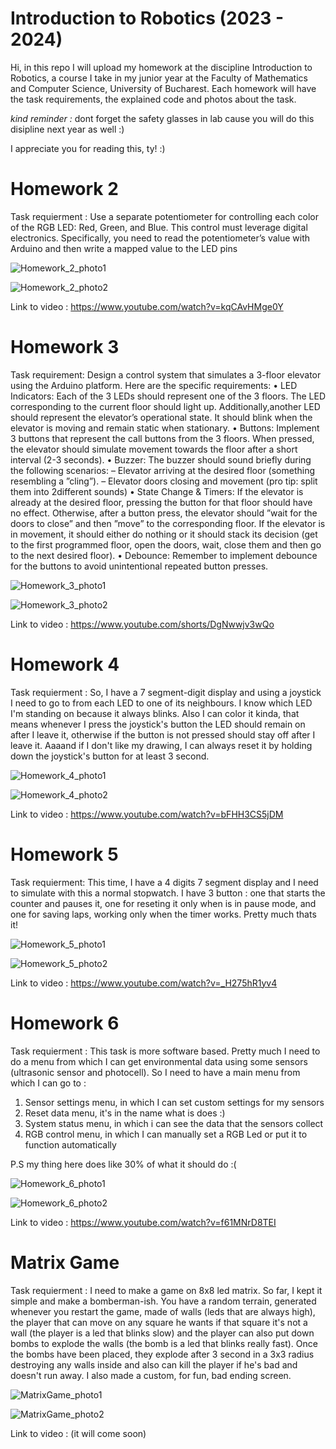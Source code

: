 # Introduction to Robotics (2023 - 2024)

 Hi, in this repo I will upload my homework at the discipline Introduction to Robotics, a course I take in my junior year at the Faculty of Mathematics and Computer Science, University of Bucharest. Each homework will have the task requirements, the explained code and photos about the task.

 *kind reminder :* dont forget the safety glasses in lab cause you will do this disipline next year as well :)

 I appreciate you for reading this, ty! :)

 # Homework 2

 Task requierment :
  Use a separate potentiometer for controlling each color of the RGB LED: Red, Green, and Blue. This control must leverage digital electronics. Specifically, you need to read the potentiometer’s value with Arduino and then write a mapped value to the LED pins
  
  ![Homework_2_photo1](https://github.com/Beselinho/IntroductionToRobotics/assets/116555068/62e0ce26-9ae7-4e4b-b1ca-2e21eea0fc28)

  ![Homework_2_photo2](https://github.com/Beselinho/IntroductionToRobotics/assets/116555068/f9a9c7fd-0de2-42aa-8e76-66120847c108)

  Link to video : https://www.youtube.com/watch?v=kqCAvHMge0Y

  # Homework 3

  Task requirement:
   Design a control system that simulates a 3-floor elevator using the Arduino
platform. Here are the specific requirements:
• LED Indicators: Each of the 3 LEDs should represent one of the 3 floors. The LED corresponding to the current floor should light up. Additionally,another LED should represent the elevator’s operational state. It should blink when the elevator is moving and remain static when stationary.
• Buttons: Implement 3 buttons that represent the call buttons from the 3 floors. When pressed, the elevator should simulate movement towards the floor after a short interval (2-3 seconds).
• Buzzer: The buzzer should sound briefly during the following scenarios:
– Elevator arriving at the desired floor (something resembling a ”cling”).
– Elevator doors closing and movement (pro tip: split them into 2different sounds)
• State Change & Timers: If the elevator is already at the desired floor, pressing the button for that floor should have no effect. Otherwise, after a button press, the elevator should ”wait for the doors to close” and then ”move” to the corresponding floor. If the elevator is in movement, it should either do nothing or it should stack its decision (get to the first programmed floor, open the doors, wait, close them and then go to the next desired floor).
• Debounce: Remember to implement debounce for the buttons to avoid unintentional repeated button presses.

![Homework_3_photo1](https://github.com/Beselinho/IntroductionToRobotics/assets/116555068/9fc66e14-5da5-4508-afb5-6f618e3e7087)

![Homework_3_photo2](https://github.com/Beselinho/IntroductionToRobotics/assets/116555068/d09ffc33-9a88-44da-ac07-941f41c64cf5)


Link to video : https://www.youtube.com/shorts/DgNwwjv3wQo


   # Homework 4

Task requierment :
So, I have a 7 segment-digit display and using a joystick I need to go to from each LED to one of its neighbours. I know which LED I'm standing on because it always blinks. Also I can color it kinda, that means whenever I press the joystick's button the LED should remain on after I leave it, otherwise if the button is not pressed should stay off after I leave it. Aaaand if I don't like my drawing, I can always reset it by holding down the joystick's button for at least 3 second.


 ![Homework_4_photo1](https://github.com/Beselinho/IntroductionToRobotics/assets/116555068/b80df66a-6197-4a1b-acf8-8e70cc7e7552)
 
 ![Homework_4_photo2](https://github.com/Beselinho/IntroductionToRobotics/assets/116555068/0c001ae1-6320-401d-9dfd-a39883abd2ec)

 Link to video : https://www.youtube.com/watch?v=bFHH3CS5jDM


 # Homework 5
Task requierment:
This time, I have a 4 digits 7 segment display and I need to simulate with this a normal stopwatch. I have 3 button : one that starts the counter and pauses it, one for reseting it only when is in pause mode, and one for saving laps, working only when the timer works. Pretty much thats it!

![Homework_5_photo1](https://github.com/Beselinho/IntroductionToRobotics/assets/116555068/1c048c6f-834d-4f64-82ad-f15b9fdbcf5b)

![Homework_5_photo2](https://github.com/Beselinho/IntroductionToRobotics/assets/116555068/b25b7db8-1716-4483-b896-716a6d67fedb)

Link to video : https://www.youtube.com/watch?v=_H275hR1yv4

# Homework 6
Task requierment :
This task is more software based. Pretty much I need to do a menu from which I can get environmental data using some sensors (ultrasonic sensor and photocell). So I need to have a main menu from which I can go to :
 1) Sensor settings menu, in which I can set custom settings for my sensors
 2) Reset data menu, it's in the name what is does :)
 3) System status menu, in which i can see the data that the sensors collect
 4) RGB control menu, in which I can manually set a RGB Led or put it to function automatically

P.S my thing here does like 30% of what it should do :(

![Homework_6_photo1](https://github.com/Beselinho/IntroductionToRobotics/assets/116555068/e79519af-78b0-4914-93e9-9f04b3c32542)

![Homework_6_photo2](https://github.com/Beselinho/IntroductionToRobotics/assets/116555068/705a28ce-c81a-46c3-b34c-13875302431b)

Link to video : https://www.youtube.com/watch?v=f61MNrD8TEI


# Matrix Game
Task requierment : I need to make a game on 8x8 led matrix. So far, I kept it simple and make a bomberman-ish. You have a random terrain, generated whenever you restart the game, made of walls (leds that are always high), the player that can move on any square he wants if that square it's not a wall (the player is a led that blinks slow) and the player can also put down bombs to explode the walls (the bomb is a led that blinks really fast). Once the bombs have been placed, they explode after 3 second in a 3x3 radius destroying any walls inside and also can kill the player if he's bad and doesn't run away. I also made a custom, for fun, bad ending screen.

![MatrixGame_photo1](https://github.com/Beselinho/IntroductionToRobotics/assets/116555068/4765a016-e218-4387-9425-91e708297863)

![MatrixGame_photo2](https://github.com/Beselinho/IntroductionToRobotics/assets/116555068/e60a4132-8ee4-4cd1-b53e-dfd0d589464f)



Link to video : (it will come soon)
